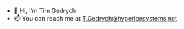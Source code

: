 - 👋 Hi, I’m Tim Gedrych
- 📫 You can reach me at T.Gedrych@hyperionsystems.net

<!---
TimGedrych/TimGedrych is a ✨ special ✨ repository because its `README.md` (this file) appears on your GitHub profile.
You can click the Preview link to take a look at your changes.
--->
